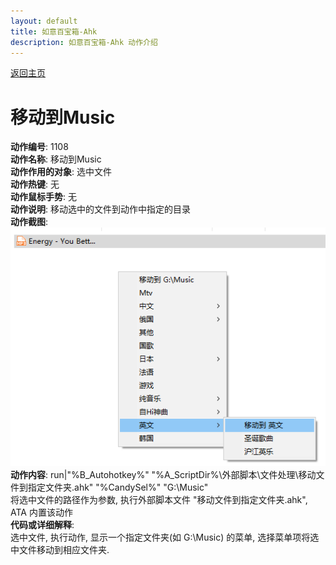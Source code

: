 ```yaml
---
layout: default
title: 如意百宝箱-Ahk
description: 如意百宝箱-Ahk 动作介绍
---
```

<link rel="stylesheet" href="../actions/css/atom-one-light.min.css">
<script src="../actions/js/highlight.min.js"></script>
<script>hljs.highlightAll();</script>

[返回主页](../index.md)

# [](#header-2) 移动到Music

**动作编号**: 1108  
**动作名称**: 移动到Music  
**动作作用的对象**: 选中文件  
**动作热键**: 无  
**动作鼠标手势**: 无  
**动作说明**: 移动选中的文件到动作中指定的目录  
**动作截图**:  
  ![移动到](img1/1108.png)  
**动作内容**: run|"%B_Autohotkey%" "%A_ScriptDir%\外部脚本\文件处理\移动文件到指定文件夹.ahk" "%CandySel%" "G:\Music"  
将选中文件的路径作为参数, 执行外部脚本文件 "移动文件到指定文件夹.ahk", ATA 内置该动作  
**代码或详细解释**:    
选中文件, 执行动作, 显示一个指定文件夹(如 G:\Music) 的菜单, 选择菜单项将选中文件移动到相应文件夹.   